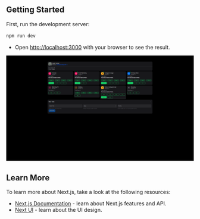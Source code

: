 ## Getting Started

First, run the development server:

```bash
npm run dev
```

- Open [http://localhost:3000](http://localhost:3000) with your browser to see the result.

![Screenshot](https://github.com/Abubakersiddique761/portfolio-data/blob/main/images/habit-tracker.png?raw=true)

## Learn More

To learn more about Next.js, take a look at the following resources:

- [Next.js Documentation](https://nextjs.org/docs) - learn about Next.js features and API.
- [Next UI](https://nextui.org/) - learn about the UI design.
